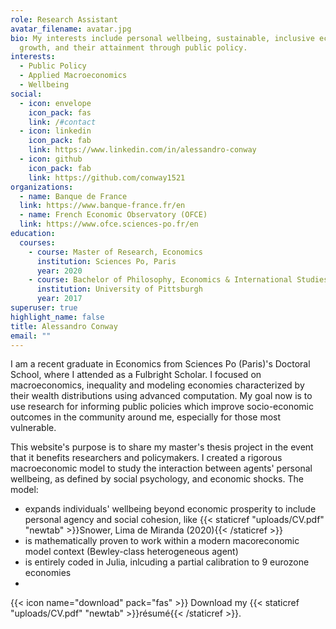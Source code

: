 ```yaml
---
role: Research Assistant
avatar_filename: avatar.jpg
bio: My interests include personal wellbeing, sustainable, inclusive economic
  growth, and their attainment through public policy.
interests:
  - Public Policy
  - Applied Macroeconomics
  - Wellbeing
social:
  - icon: envelope
    icon_pack: fas
    link: /#contact
  - icon: linkedin
    icon_pack: fab
    link: https://www.linkedin.com/in/alessandro-conway
  - icon: github
    icon_pack: fab
    link: https://github.com/conway1521
organizations:
  - name: Banque de France
  link: https://www.banque-france.fr/en
  - name: French Economic Observatory (OFCE)
  link: https://www.ofce.sciences-po.fr/en
education:
  courses:
    - course: Master of Research, Economics
      institution: Sciences Po, Paris
      year: 2020
    - course: Bachelor of Philosophy, Economics & International Studies
      institution: University of Pittsburgh
      year: 2017
superuser: true
highlight_name: false
title: Alessandro Conway
email: ""
---
```



I am a recent graduate in Economics from Sciences Po (Paris)'s Doctoral School, where I attended as a Fulbright Scholar. I focused on macroeconomics, inequality and modeling economies characterized by their wealth distributions using advanced computation. My goal now is to use research for informing public policies which improve socio-economic outcomes in the community around me, especially for those most vulnerable.

This website's purpose is to share my master's thesis project in the event that it benefits researchers and policymakers. I created a rigorous macroeconomic model to study the interaction between agents' personal wellbeing, as defined by social psychology, and economic shocks. The model:
* expands individuals' wellbeing beyond economic prosperity to include personal agency and social cohesion, like {{< staticref "uploads/CV.pdf" "newtab" >}}Snower, Lima de Miranda (2020){{< /staticref >}} 
* is mathematically proven to work within a modern macoreconomic model context (Bewley-class heterogeneous agent)
* is entirely coded in Julia, inlcuding a partial calibration to 9 eurozone economies 
* 
{{< icon name="download" pack="fas" >}} Download my {{< staticref "uploads/CV.pdf" "newtab" >}}résumé{{< /staticref >}}.
